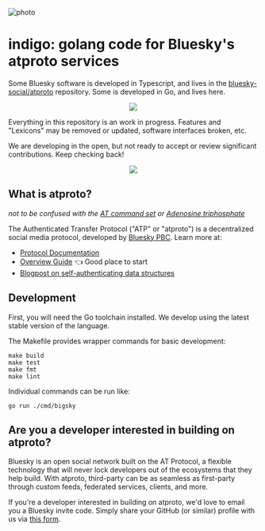 
![photo](https://static.bnewbold.net/tmp/indigo_serac.jpeg)

indigo: golang code for Bluesky's atproto services
==================================================

Some Bluesky software is developed in Typescript, and lives in the [bluesky-social/atproto](https://github.com/bluesky-social/atproto) repository. Some is developed in Go, and lives here.

<p align="center"><img src="https://static.bnewbold.net/tmp/under_construction_bar.gif" /></p>

Everything in this repository is an work in progress. Features and "Lexicons" may be removed or updated, software interfaces broken, etc.

We are developing in the open, but not ready to accept or review significant contributions. Keep checking back!

<p align="center"><img src="https://static.bnewbold.net/tmp/under_construction_bar.gif" /></p>


## What is atproto?

*not to be confused with the [AT command set](https://en.wikipedia.org/wiki/Hayes_command_set) or [Adenosine triphosphate](https://en.wikipedia.org/wiki/Adenosine_triphosphate)*

The Authenticated Transfer Protocol ("ATP" or "atproto") is a decentralized social media protocol, developed by [Bluesky PBC](https://blueskyweb.xyz). Learn more at:

- [Protocol Documentation](https://atproto.com/docs)
- [Overview Guide](https://atproto.com/guides/overview) 👈 Good place to start
- [Blogpost on self-authenticating data structures](https://blueskyweb.xyz/blog/3-6-2022-a-self-authenticating-social-protocol)


## Development

First, you will need the Go toolchain installed. We develop using the latest stable version of the language.

The Makefile provides wrapper commands for basic development:

    make build
    make test
    make fmt
    make lint

Individual commands can be run like:

    go run ./cmd/bigsky

## Are you a developer interested in building on atproto?

Bluesky is an open social network built on the AT Protocol, a flexible technology that will never lock developers out of the ecosystems that they help build. With atproto, third-party can be as seamless as first-party through custom feeds, federated services, clients, and more.

If you're a developer interested in building on atproto, we'd love to email you a Bluesky invite code. Simply share your GitHub (or similar) profile with us via [this form](https://forms.gle/BF21oxVNZiDjDhXF9).
